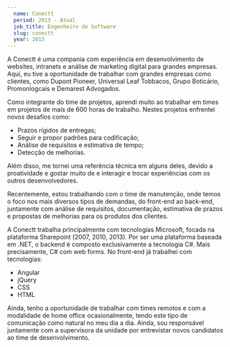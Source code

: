 ```yaml
---
  name: Conectt
  period: 2013 - Atual
  job_title: Engenheiro de Software
  slug: conectt
  year: 2013
---
```


<p>
  A Conectt é uma compania com experiência em desenvolvimento de websites, intranets e análise de marketing digital para grandes empresas. Aqui, eu tive a oportunidade de trabalhar com grandes empresas como clientes, como Dupont Pioneer, Universal Leaf Tobbacos, Grupo Boticário, Promonlogcais e Demarest Advogados.
</p>

<p>Como integrante do time de projetos, aprendi muito  ao trabalhar em times em projetos de mais de 600 horas de trabalho. Nestes projetos enfrentei novos desafios como:      
</p>
<ul>
  <li>Prazos rígidos de entregas;</li>
  <li>Seguir e propor padrões para codificação;</li>
  <li>Análise de requisitos e estimativa de tempo;</li>
  <li>Detecção de melhorias.</li>
</ul>
<p>Além disso, me tornei uma referência técnica em alguns deles, devido a proatividade e gostar muito de e interagir e trocar experiências com os outros desenvolvedores.</p>

<p>Recentemente, estou trabalhando com o time de manutenção, onde temos o foco nos mais diversos tipos de demandas, do front-end ao back-end, juntamente com análise de requisitos, documentação, estimativa de prazos e propostas de melhorias para os produtos dos clientes.</p>

<p>
  A Conectt trabalha principalmente com tecnologias Microsoft, focada na plataforma Sharepoint (2007, 2010, 2013). Por ser uma plataforma baseada em .NET, o backend é composto exclusivamente a tecnologia C#. Mais precisamente, C# com web forms. No front-end já trabalhei com tecnologias:
</p>

<ul>
  <li>Angular</li>
  <li>jQuery</li>
  <li>CSS</li>
  <li>HTML</li>
</ul>

<p>
  Ainda, tenho a oportunidade de trabalhar com times remotos e com a modalidade de home office ocasionalmente, tendo este tipo de comunicação como natural no meu dia a dia. Ainda, sou responsável juntamente com a supervisora da unidade por entrevistar novos candidatos ao time de desenvolvimento.
</p>